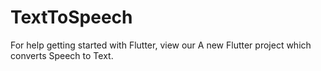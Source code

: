 # TextToSpeech

For help getting started with Flutter, view our
A new Flutter project which converts Speech to Text.
